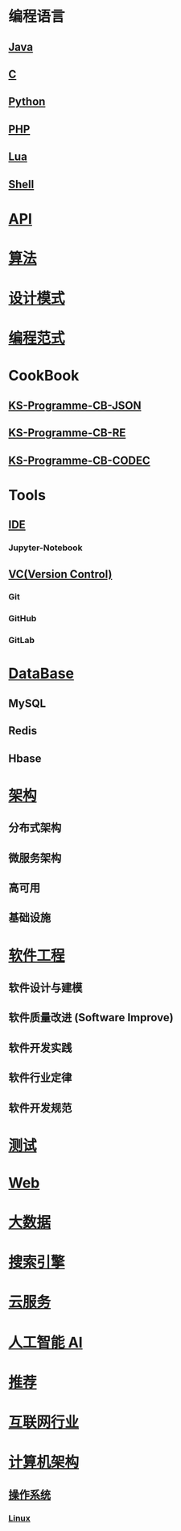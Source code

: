 # 编程语言
## [Java](https://github.com/SunnnyChan/KS-Java)
## [C](KS-Language-C/README.md)
## [Python](KS-Language-Python/README.md)
## [PHP](KS-Language-PHP/README.md)
## [Lua](KS-Language-Lua/README.md)
## [Shell](KS-Shell/README.md)

# [API](KS-Programme/KS-Prog-API/README.md)
# [算法](KS-Programme/KS-Prog-Algos/README.md)
# [设计模式](KS-Programme/KS-Prog-DP/README.md)
# [编程范式](KS-Programme/KS-Prog-Paradigms/README.md)

# CookBook
## [KS-Programme-CB-JSON](knowledge-Sys-of-JSON/README.md)
## [KS-Programme-CB-RE](knowledge-Sys-of-RE/README.md)
## [KS-Programme-CB-CODEC](knowledge-Sys-of-CODEC/README.md)

# Tools
## [IDE](KS-Programme-Tools/KS-Programme-Tools-IDE/README.md)
### Jupyter-Notebook
## [VC(Version Control)](KS-Programme-Tools/KS-Programme-Tools-VC/README.md)
### Git
### GitHub
### GitLab

# [DataBase](https://github.com/SunnnyChan/KS-DataBase)
## MySQL
## Redis
## Hbase 

# [架构](https://github.com/SunnnyChan/KS-Architect)
## 分布式架构
## 微服务架构

## 高可用
## 基础设施

# [软件工程](KS-SE/README.md)
## 软件设计与建模
## 软件质量改进 (Software Improve)
## 软件开发实践
## 软件行业定律
## 软件开发规范

# [测试](KS-Test/README.md)

# [Web](https://github.com/SunnnyChan/KS-Web)

# [大数据](https://github.com/SunnnyChan/KS-BigData)

# [搜索引擎](KS-SearchE/README.md)

# [云服务](KS-Cloud/README.md)
# [人工智能 AI](KS-AI/README.md)
# [推荐](KS-AI/KS-Recommender/README.md)

# [互联网行业](KS-Internet/README.md)

# [计算机架构](KS-CSA/README.md)
## [操作系统](KS-CSA/KS-OS/README.md)
### [Linux]((KS-CSA/KS-Linux/README.md))
